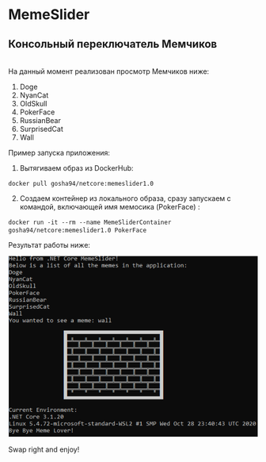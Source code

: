 # MemeSlider
Консольный переключатель Мемчиков
--
<br>
На данный момент реализован просмотр Мемчиков ниже:

  1) Doge
  2) NyanCat
  3) OldSkull
  4) PokerFace
  5) RussianBear
  6) SurprisedCat
  7) Wall

Пример запуска приложения:

  1) Вытягиваем образ из DockerHub:
  
    docker pull gosha94/netcore:memeslider1.0
  
  2) Создаем контейнер из локального образа, сразу запускаем с командой, включающей имя мемосика (PokerFace) :
  
    docker run -it --rm --name MemeSliderContainer gosha94/netcore:memeslider1.0 PokerFace

Результат работы ниже:

![Image alt](https://github.com/Gosha94/MemeSlider/raw/master/src/MemeSlider.ConsoleApplication/Screenshots/ConsolePreview.png)

Swap right and enjoy!
